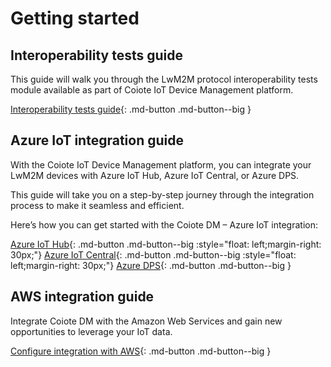 # Getting started

## Interoperability tests guide

This guide will walk you through the LwM2M protocol interoperability tests module available as part of Coiote IoT Device Management platform.

[Interoperability tests guide](Interoperability_tests_guide/Overview.md){: .md-button .md-button--big }

## Azure IoT integration guide

With the Coiote IoT Device Management platform, you can integrate your LwM2M devices with Azure IoT Hub, Azure IoT Central, or Azure DPS.

This guide will take you on a step-by-step journey through the integration process to make it seamless and efficient.

Here’s how you can get started with the Coiote DM – Azure IoT integration:

[Azure IoT Hub](Azure_IoT_Integration_Guide/Azure_IoT_Hub_integration/Configure_Azure_IoT_Hub_integration.md){: .md-button .md-button--big :style="float: left;margin-right: 30px;"} [Azure IoT Central](Azure_IoT_Integration_Guide/Azure_IoT_Central_integration/Configure_Azure_IoT_Central_integration.md){: .md-button .md-button--big :style="float: left;margin-right: 30px;"} [Azure DPS](Azure_IoT_Integration_Guide/Azure_IoT_DPS_integration/Configuring_Azure_IoT_DPS_integration_extension.md){: .md-button .md-button--big }

## AWS integration guide

Integrate Coiote DM with the Amazon Web Services and gain new opportunities to leverage your IoT data.

[Configure integration with AWS](AWS_Integration_Guide/Configuring_AWS_integration.md){: .md-button .md-button--big }

